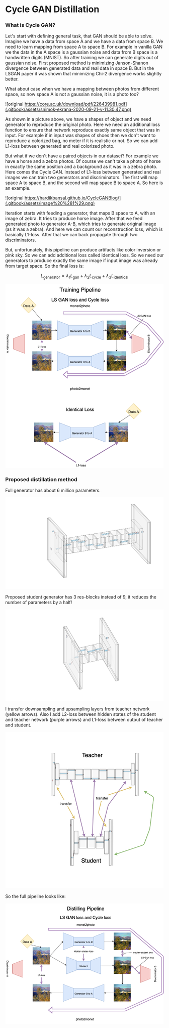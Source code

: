 # Cycle GAN Distillation

### What is Cycle GAN?

Let's start with defining general task, that GAN should be able to solve. Imagine we have a data from space A and we have a data from space B. We need to learn mapping from space A to space B. For example in vanilla GAN we the data in the A space is a gaussian noise and data from B space is a handwritten digits \(MNIST\). So after training we can generate digits out of gaussian noise. First proposed method is minimizing Janson-Shanon divergence between generated data and real data in space B. But in the LSGAN paper it was shown that minimizing Chi-2 divergence works slightly better.

What about case when we have a mapping between photos from different space, so now space A is not a gaussian noise, it is a photo too?

![original https://core.ac.uk/download/pdf/226439981.pdf](.gitbook/assets/snimok-ekrana-2020-09-21-v-11.30.47.png)

As shown in a picture above, we have a shapes of object and we need generator to reproduce the original photo. Here we need an additional loss function to ensure that network reproduce exactly same object that was in input. For example if in input was shapes of shoes then we don't want to reproduce a colorized bag, no meter if it is realistic or not. So we can add L1-loss between generated and real colorized photo.

But what if we don't have a paired objects in our dataset? For example we have a horse and a zebra photos. Of course we can't take a photo of horse in exactly the same position and  a background as it was in a zebra photo. Here comes the Cycle GAN. Instead of L1-loss between generated and real images we can train two generators and discriminators. The first will map space A to space B, and the second will map space B to space A. So here is an example.

![original https://hardikbansal.github.io/CycleGANBlog/](.gitbook/assets/image%20%281%29.png)

Iteration starts with feeding a generator, that maps B space to A, with an image of zebra. It tries to produce horse image. After that we feed generated photo to generator A-B, which tries to generate original image \(as it was a zebra\). And here we can count our reconstruction loss, which is basically L1-loss. After that we can back propagate through two discriminators.

But, unfortunately, this pipeline can produce artifacts like color inversion or pink sky. So we can add additional loss called identical loss. So we need our generators to produce exactly the same image if input image was already from target space. So the final loss is:

$$
L_{\text{generator}} = \lambda_1 L_{\text{gan}} + \lambda_2 L_{\text{cycle}} + \lambda_3L_{\text{identical}}
$$

![](.gitbook/assets/loss-diagram.png)

### Proposed distillation method

Full generator has about 6 million parameters.

![Teacher Generator](.gitbook/assets/nn-1-.svg)

Proposed student generator has 3 res-blocks instead of 9, it reduces the number of parameters by a half!

![Student Generator](.gitbook/assets/nn-4-.svg)

I transfer downsampling and upsampling layers from teacher network \(yellow arrows\). Also I add L2-loss between hidden states of the student and teacher network \(purple arrows\) and L1-loss between output of teacher and student.

![Distillation scheme](.gitbook/assets/untitled-diagram-1-.png)

So the full pipeline looks like:

![](.gitbook/assets/distilling-diagram.png)

